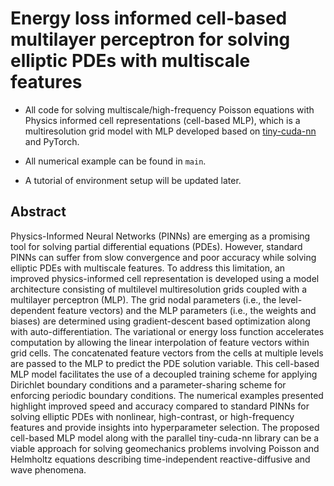 # Energy loss informed cell-based multilayer perceptron for solving elliptic PDEs with multiscale features

 - All code for solving multiscale/high-frequency Poisson equations with Physics informed cell representations (cell-based MLP), which is a multiresolution grid model with MLP developed based on [tiny-cuda-nn](https://github.com/NVlabs/tiny-cuda-nn) and PyTorch.
   
- All numerical example can be found in `main`.
   
- A tutorial of environment setup will be updated later.

## Abstract
Physics-Informed Neural Networks (PINNs) are emerging as a promising tool for solving partial differential equations (PDEs). However, standard PINNs can suffer from slow convergence and poor accuracy while solving elliptic PDEs with multiscale features. To address this limitation, an improved physics-informed cell representation is developed using a model architecture consisting of multilevel multiresolution grids coupled with a multilayer perceptron (MLP). The grid nodal parameters (i.e., the level-dependent feature vectors) and the MLP parameters (i.e., the weights and biases) are determined using gradient-descent based optimization along with auto-differentiation. The variational or energy loss function accelerates computation by allowing the linear interpolation of feature vectors within grid cells. The concatenated feature vectors from the cells at multiple levels are passed to the MLP to predict the PDE solution variable. This cell-based MLP model facilitates the use of a decoupled training scheme for applying Dirichlet boundary conditions and a parameter-sharing scheme for enforcing periodic boundary conditions. The numerical examples presented highlight improved speed and accuracy compared to standard PINNs for solving elliptic PDEs with nonlinear, high-contrast, or high-frequency features and provide insights into hyperparameter selection. The proposed cell-based MLP model along with the parallel tiny-cuda-nn library can be a viable approach for solving geomechanics problems involving Poisson and Helmholtz equations describing time-independent reactive-diffusive and wave phenomena.
